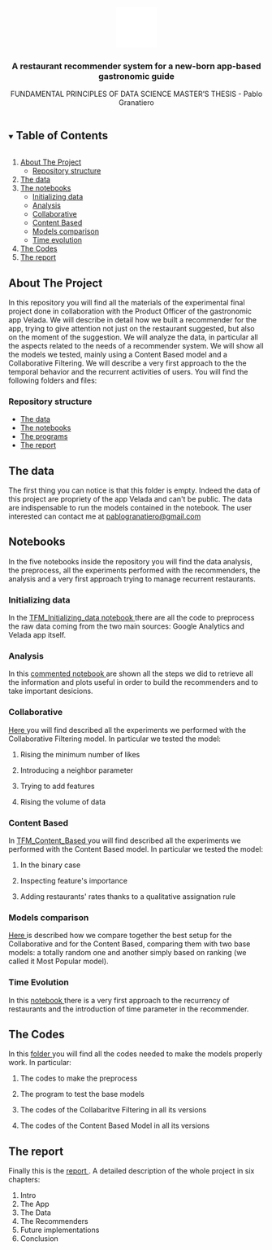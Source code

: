 <!-- PROJECT LOGO -->
<br />
<p align="center">
    <img src="logo_velada.png" alt="Logo" width="80" height="80">
  </a>

  <h3 align="center">A restaurant recommender system for a new-born app-based gastronomic guide</h3>

  <p align="center">
    FUNDAMENTAL PRINCIPLES OF DATA SCIENCE MASTER’S THESIS - Pablo Granatiero 
    
</p>



<!-- TABLE OF CONTENTS -->
<details open="open">
  <summary><h2 style="display: inline-block">Table of Contents</h2></summary>
  <ol>
    <li>
      <a href="#about-the-project">About The Project</a>
      <ul>
        <li><a href="#built-with">Repository structure</a></li>
      </ul>
    </li>
        <li><a href="#the-data">The data</a></li>
    <li>
      <a href="#notebooks">The notebooks</a>
      <ul>
        <li><a href="#Initializing_data">Initializing data</a></li>
        <li><a href="#Analysis">Analysis</a></li>
        <li><a href="#Collaborative">Collaborative</a></li>
        <li><a href="#Content-Based">Content Based</a></li>
        <li><a href="#Models-comparison">Models comparison</a></li>
        <li><a href="#Time-Evolution">Time evolution</a></li>          
      </ul>
    </li>
    <li><a href="#The-codes">The Codes</a></li>
    <li><a href="#The-report">The report</a></li>
  </ol>
</details>



<!-- ABOUT THE PROJECT -->
## About The Project

In this repository you will find all the materials of the experimental final project done in collaboration with the Product Officer of the gastronomic app Velada. We will describe in detail how we built a recommender for the app, trying to give attention not just on the restaurant suggested, but also on the moment of the suggestion. We will analyze the data, in particular all the aspects related to the needs of a recommender system. We will show all the models we tested, mainly using a Content Based model and a Collaborative Filtering. We will describe a very first approach to the the temporal behavior and the recurrent activities of users. You will find the following folders and files:


### Repository structure

* [The data](TFM_Granatiero_Data)
* [The notebooks](TFM_Granatiero_Notebooks)
* [The programs](TFM_Granatiero_Notebooks/TFM_Granatiero_Utils)
* [The report](TFM_REPORT_GRANATIERO.pdf)

<!-- The Data -->
## The data

The first thing you can notice is that this folder is empty. Indeed the data of this project are propriety of the app Velada and can't be public. The data are indispensable to run the models contained in the notebook. The user interested can contact me at pablogranatiero@gmail.com

<!-- notebooks -->
## Notebooks
In the five notebooks inside the repository you will find the data analysis, the preprocess, all the experiments performed with the recommenders, the analysis and a very first approach trying to manage recurrent restaurants.

### Initializing data 

In the <a href="TFM_Granatiero_Notebooks/TFM_Initializing_data.ipynb"> TFM_Initializing_data notebook </a> there are all the code to preprocess the raw data coming from the two main sources: Google Analytics and Velada app itself.

### Analysis
In this <a href="TFM_Granatiero_Notebooks/TFM_Analysis.ipynb"> commented notebook </a> are shown all the steps we did to retrieve all the information and plots useful in order to build the recommenders and to take important desicions.

### Collaborative
<a href="TFM_Granatiero_Notebooks/TFM_Collaborative.ipynb"> Here </a> you will find described all the experiments we performed with the Collaborative Filtering model. In particular we tested the model:

1. Rising the minimum number of likes

2. Introducing a neighbor parameter

3. Trying to add features

4. Rising the volume of data 

### Content Based
In <a href="TFM_Granatiero_Notebooks/TFM_Content_Based.ipynb"> TFM_Content_Based </a> you will find described all the experiments we performed with the Content Based model. In particular we tested the model:

1. In the binary case

2. Inspecting feature's importance

3. Adding restaurants' rates thanks to a qualitative assignation rule

### Models comparison
<a href="TFM_Granatiero_Notebooks/TFM_all_models_comparison.ipynb"> Here </a> is described how we compare together the best setup for the Collaborative and for the Content Based, comparing them with two base models: a totally random one and another simply based on ranking (we called it Most Popular model).  

### Time Evolution
In this <a href="TFM_Granatiero_Notebooks/TFM_Time_Evolution.ipynb"> notebook </a> there is a very first approach to the recurrency of restaurants and the introduction of time parameter in the recommender. 

<!-- CODES -->
## The Codes 

In this <a href="TFM_Granatiero_Notebooks/TFM_Granatiero_Utils/"> folder </a> you will find all the codes needed to make the models properly work. In particular:

1. The codes to make the preprocess

3. The program to test the base models

3. The codes of the Collabaritve Filtering in all its versions

4. The codes of the Content Based Model in all its versions
 
<!-- Report -->
## The report

Finally this is the <a href="TFM_REPORT_GRANATIERO.pdf/">  report </a>. A detailed description of the whole project in six chapters:

1. Intro
2. The App
3. The Data
4. The Recommenders
5. Future implementations
6. Conclusion

